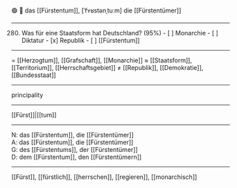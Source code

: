 🟢 👑 das [[Fürstentum]], [ˈfʏʁstənˌtuːm]
die [[Fürstentümer]]

---

280. Was für eine Staatsform hat Deutschland? (95%)
	- [ ] Monarchie
	- [ ] Diktatur
	- [x] Republik
	- [ ] [[Fürstentum]]


---
= [[Herzogtum]], [[Grafschaft]], [[Monarchie]]
≈ [[Staatsform]], [[Territorium]], [[Herrschaftsgebiet]]
≠ [[Republik]], [[Demokratie]], [[Bundesstaat]]

---
principality

---
[[Fürst]]|[[tum]]

---
N: das [[Fürstentum]], die [[Fürstentümer]]  
A: das [[Fürstentum]], die [[Fürstentümer]]  
G: des [[Fürstentums]], der [[Fürstentümer]]  
D: dem [[Fürstentum]], den [[Fürstentümern]]  

---
[[Fürst]], [[fürstlich]], [[herrschen]], [[regieren]], [[monarchisch]]
